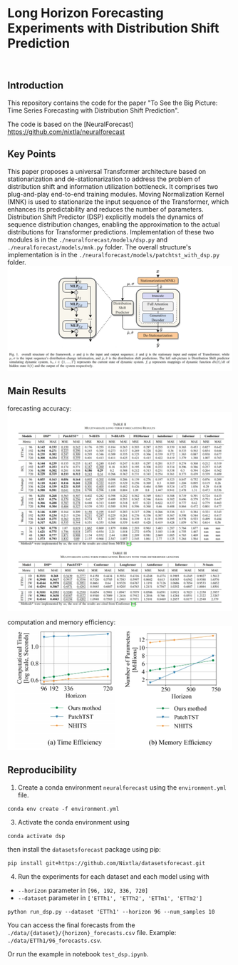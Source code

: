 # Long Horizon Forecasting Experiments with Distribution Shift Prediction

<br>

## Introduction

This repository contains the code for the paper "To See the Big Picture: Time Series Forecasting with Distribution Shift Prediction".

The code is based on the [NeuralForecast]
https://github.com/nixtla/neuralforecast

## Key Points

This paper proposes a universal Transformer architecture based on stationarization and de-stationarization to address the problem of distribution shift and information utilization bottleneck. It comprises two plug-and-play end-to-end training modules. Moving Normalization Kernel (MNK) is used to stationarize the input sequence of the Transformer, which enhances its predictability and reduces the number of parameters. Distribution Shift Predictor (DSP) explicitly models the dynamics of sequence distribution changes, enabling the approximation to the actual distributions for Transformer predictions.
Implementation of these two modules is in the `./neuralforecast/models/dsp.py` and `./neuralforecast/models/mnk.py` folder. The overall structure's implementation is in the `./neuralforecast/models/patchtst_with_dsp.py` folder.
![alt text](https://github.com/Houyikai/distribution-shift-predictor/blob/main/pics/overall%20structure.png)

## Main Results

forecasting accuracy:
![alt text](https://github.com/Houyikai/distribution-shift-predictor/blob/main/pics/results.png)

computation and memory efficiency:
![alt text](https://github.com/Houyikai/distribution-shift-predictor/blob/main/pics/efficiency.png)

## Reproducibility

1. Create a conda environment `neuralforecast` using the `environment.yml` file.

```shell
conda env create -f environment.yml
```

3. Activate the conda environment using

```shell
conda activate dsp
```

then install the `datasetsforecast` package using pip:

```shell
pip install git+https://github.com/Nixtla/datasetsforecast.git
```

4. Run the experiments for each dataset and each model using with

- `--horizon` parameter in `[96, 192, 336, 720]`
- `--dataset` parameter in `['ETTh1', 'ETTh2', 'ETTm1', 'ETTm2']`
  <br>

```shell
python run_dsp.py --dataset 'ETTh1' --horizon 96 --num_samples 10
```

You can access the final forecasts from the `./data/{dataset}/{horizon}_forecasts.csv` file. Example: `./data/ETTh1/96_forecasts.csv`.

Or run the example in notebook `test_dsp.ipynb`.

<br><br>
